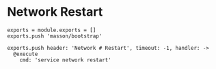 
# Network Restart

    exports = module.exports = []
    exports.push 'masson/bootstrap'

    exports.push header: 'Network # Restart', timeout: -1, handler: ->
      @execute
        cmd: 'service network restart'
